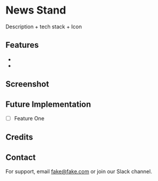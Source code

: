 # News Stand
Description + tech stack + Icon

## Features

-
-

## Screenshot

## Future Implementation

- [ ] Feature One  
 
## Credits

## Contact

For support, email fake@fake.com or join our Slack channel.
